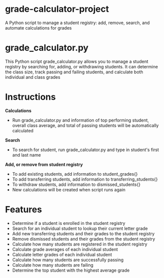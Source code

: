 # grade-calculator-project
A Python script to manage a student registry: add, remove, search, and automate calculations for grades

# grade_calculator.py
This Python script grade_calculator.py allows you to manage a student registry by searching for, adding, or withdrawing students. It can determine the class size, track passing and failing students, and calculate both individual and class grades

# Instructions

**Calculations**<br>
- Run grade_calculator.py and information of top performing student, overall class average, and total of passing students will be automatically calculated<br>

**Search**<br>
- To search for student, run grade_calculator.py and type in student's first and last name<br>

**Add, or remove from student registry**<br>
- To add existing students, add information to student_grades{}<br>
- To add transferring students, add information to transferring_students{}<br>
- To withdraw students, add information to dismissed_students{}<br>
- New calculations will be created when script runs again<br>

# Features
- Determine if a student is enrolled in the student registry<br>
- Search for an individual student to lookup their current letter grade<br>
- Add new transferring students and their grades to the student registry<br>
- Remove dismissed students and their grades from the student registry<br>
- Calculate how many students are registered in the student registry<br>
- Calculate grade averages of each individual student<br>
- Calculate letter grades of each individual student<br>
- Calculate how many students are successfully passing<br>
- Calculate how many students are failing<br>
- Determine the top student with the highest average grade<br>
